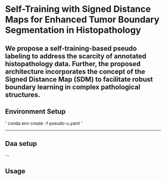 # Self-Training with Signed Distance Maps for Enhanced Tumor Boundary Segmentation in Histopathology

We propose a self-training-based pseudo labeling to address the scarcity of annotated histopathology data. Further, the proposed architecture incorporates the concept of the Signed Distance Map (SDM) to facilitate robust boundary learning in complex pathological structures. 
---
## Environment Setup


'
conda env create -f pseudo-u.yaml
'

---
## Daa setup
--
## Usage
